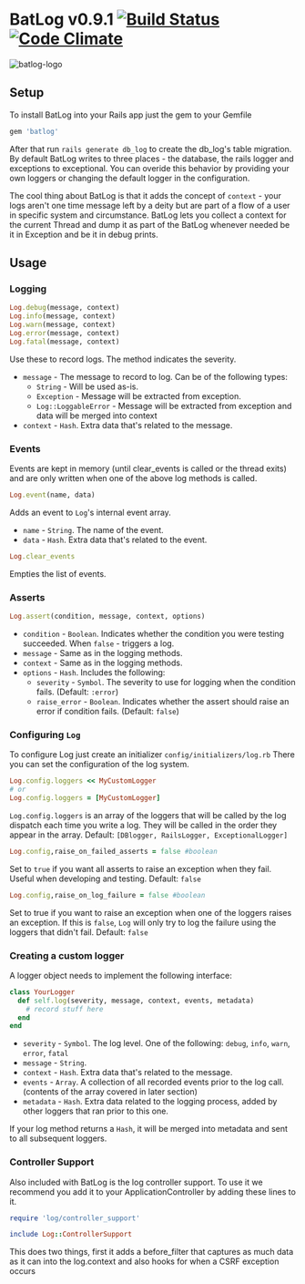 # BatLog v0.9.1 [![Build Status](https://secure.travis-ci.org/TheGiftsProject/batlog.png)](http://travis-ci.org/TheGiftsProject/batlog) [![Code Climate](https://codeclimate.com/badge.png)](https://codeclimate.com/github/TheGiftsProject/batlog)
![batlog-logo](https://dl.dropbox.com/u/7525692/batlog-withtext.png "BatLog")

## Setup
To install BatLog into your Rails app just the gem to your Gemfile
```ruby
gem 'batlog'
```
After that run `rails generate db_log` to create the db_log's table migration.
By default BatLog writes to three places - the database, the rails logger and exceptions to exceptional.
You can overide this behavior by providing your own loggers or changing the default logger in the configuration.

The cool thing about BatLog is that it adds the concept of `context` - your logs aren't one time message left by a deity but
 are part of a flow of a user in specific system and circumstance. BatLog lets you collect a context for the current Thread
 and dump it as part of the BatLog whenever needed be it in Exception and be it in debug prints.

## Usage
### Logging
```ruby
Log.debug(message, context)
Log.info(message, context)
Log.warn(message, context)
Log.error(message, context)
Log.fatal(message, context)
```
Use these to record logs. The method indicates the severity.
* `message` - The message to record to log. Can be of the following types:
  * `String` - Will be used as-is.
  * `Exception` - Message will be extracted from exception.
  * `Log::LoggableError` - Message will be extracted from exception and data will be merged into context
* `context` - `Hash`. Extra data that's related to the message.

### Events
Events are kept in memory (until clear_events is called or the thread exits) and 
are only written when one of the above log methods is called.

```ruby
Log.event(name, data)
```
Adds an event to `Log`'s internal event array.
* `name` - `String`. The name of the event.
* `data` - `Hash`. Extra data that's related to the event.

```ruby
Log.clear_events
```
Empties the list of events.

### Asserts
```ruby
Log.assert(condition, message, context, options)
```
* `condition` - `Boolean`. Indicates whether the condition you were testing succeeded. When `false` - triggers a log.
* `message` - Same as in the logging methods.
* `context` - Same as in the logging methods.
* `options` - `Hash`. Includes the following:
  * `severity` - `Symbol`. The severity to use for logging when the condition fails. (Default: `:error`)
  * `raise_error` - `Boolean`. Indicates whether the assert should raise an error if condition fails. (Default: `false`)

### Configuring `Log`
To configure Log just create an initializer `config/initializers/log.rb`
There you can set the configuration of the log system.
```ruby
Log.config.loggers << MyCustomLogger
# or
Log.config.loggers = [MyCustomLogger]
```
`Log.config.loggers` is an array of the loggers that will be called by the log dispatch each time you write a log.
They will be called in the order they appear in the array.
Default: `[DBlogger, RailsLogger, ExceptionalLogger]`

```ruby
Log.config,raise_on_failed_asserts = false #boolean
```
Set to `true` if you want all asserts to raise an exception when they fail. Useful
when developing and testing.
Default: `false`

```ruby
Log.config,raise_on_log_failure = false #boolean
```
Set to true if you want to raise an exception when one of the loggers raises an
exception.
If this is `false`, `Log` will only try to log the failure using the loggers that
didn't fail.
Default: `false`

### Creating a custom logger
A logger object needs to implement the following interface:
```ruby
class YourLogger
  def self.log(severity, message, context, events, metadata)
    # record stuff here
  end
end
```

* `severity` - `Symbol`. The log level. One of the following: `debug`, `info`, `warn`, `error`, `fatal`
* `message` - `String`.
* `context` - `Hash`. Extra data that's related to the message.
* `events` - `Array`. A collection of all recorded events prior to the log call. (contents of the array covered in later section)
* `metadata` - `Hash`. Extra data related to the logging process, added by other loggers that ran prior to this one.

If your log method returns a `Hash`, it will be merged into metadata and sent to
all subsequent loggers.


### Controller Support
Also included with BatLog is the log controller support. To use it we recommend you add it to your ApplicationController
by adding these lines to it.
```ruby
require 'log/controller_support'

include Log::ControllerSupport
```
This does two things, first it adds a before_filter that captures as much data as it can into the log.context and also hooks for when a CSRF exception occurs
